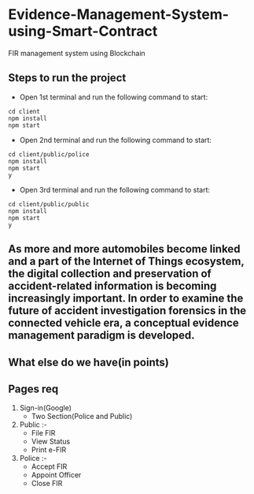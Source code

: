 # Evidence-Management-System-using-Smart-Contract
FIR management system using Blockchain

## Steps to run the project

- Open 1st terminal and run the following command to start:

```
cd client
npm install
npm start
```

- Open 2nd terminal and run the following command to start:

```
cd client/public/police
npm install
npm start
y
``` 

- Open 3rd terminal and run the following command to start:

```
cd client/public/public
npm install
npm start
y
``` 

## As more and more automobiles become linked and a part of the Internet of Things ecosystem, the digital collection and preservation of accident-related information is becoming increasingly important. In order to examine the future of accident investigation forensics in the connected vehicle era, a conceptual evidence management paradigm is developed.

## What else do we have(in points)

## Pages req
 1. Sign-in(Google)
     - Two Section(Police and Public)
 2. Public :-
    - File FIR
    - View Status
    - Print e-FIR
 3. Police :-
     - Accept FIR
     - Appoint Officer
     - Close FIR
